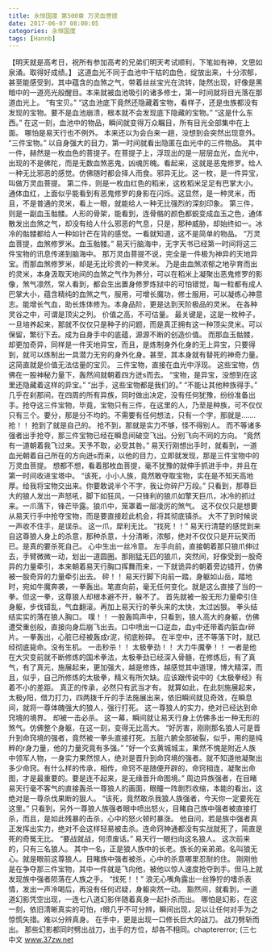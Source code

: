 ```yaml
---
title: 永恒国度 第500章 万灵血菩提
date: 2017-06-07 08:00:05
categories: 永恒国度
tags: [Hannb]
---
```


【明天就是高考日，祝所有参加高考的兄弟们明天考试顺利，下笔如有神，文思如泉涌。取得好成绩。】
这道血光不同于血池中干枯的血色，绽放出来，十分浓郁，甚至能感受到，其中蕴含的血煞之气，带着丝丝宝光在流转，陡然出现，好像是黑暗中的一道亮光般醒目。本来就被血池吸引的诸多修士，第一时间就将目光落在那道血光上。
“有宝贝。”
“这血池底下竟然还隐藏着宝物，看样子，还是虫族都没有发现的宝物。要不是血池崩溃，根本就不会发现底下隐藏的宝物。”
“这是什么东西。”
在这一刻，血池中的物品，瞬间就变得万众瞩目，所有目光全部集中在上面。
哪怕是易天行也不例外。
本来还以为会白来一趟，没想到会突然出现意外。
“三件宝物。”
以自身强大的目力，第一时间就看出隐匿在血光中的三件物品。
其中一件，赫然是一枚血色的菩提子。在菩提子上，浮现出的是一层层血光，血光中，出现的不是佛陀，而是无数血煞恶鬼，凶魂厉魄。看起来，这就是恶鬼修罗。给人一种无比邪恶的感觉。仿佛随时都会择人而食。邪异无比。这一枚，是一件异宝，叫做万灵血菩提。
第二件，则是一枚血红色的稻米，这枚稻米足足有巴掌大小。通体血红，上面似乎能看到有恶鬼修罗的身影在闪烁。这显然，是一种灵米，而且，不是普通的灵米，看上一眼，就能给人一种无比强烈的深刻印象。
第三件，则是一副血玉骷髅。人形的骨架，能看到，连骨骼的颜色都蜕变成血玉之色，通体散发出血煞之气，却没有给人什么邪恶的气息，只是，那种威胁，却始终如一。冰冷的骷髅都给人一种如针芒在背的感觉。一看就知道，这不是简单的物品。
“万灵血菩提，血煞修罗米。血玉骷髅。”
易天行脑海中，无字天书已经第一时间将这三件宝物的讯息传递到脑海中。
那万灵血菩提不说，完全是一件极为神异的天地异宝。而那血煞修罗米，却是无比珍贵的一种灵米。
乃是由血煞浓郁之地孕育而出的灵米，本身汲取天地间的血煞之气作为养分，可以在稻米上凝聚出恶鬼修罗的影像，煞气凛然，常人看到，都会生出置身修罗炼狱中的可怕错觉，每一粒都有成人巴掌大小，蕴含精纯的血煞之气，服用，可增长魔功，修士服用，可以凝练心神意志。能增长气血，助长炼体修为。本身品阶，更是达到天阶极品的灵米。
在各种灵谷之中，可谓是顶尖之列。
价值之高，不可估量。
最关键是，这是一枚种子，一旦培养起来，那就不仅仅只是种子的问题，而是真正拥有这一种顶尖灵米。可以保留，繁衍下去。成为自身手中的底蕴，源源不断的创造价值。
而那血玉骷髅，却更加奇异，同样是一件天地异宝，而且，是炼制身外化身的无上异宝，只要得到，就可以炼制出一具潜力无穷的身外化身。甚至，其本身就有替死的神奇力量。
这简直就是价值无法估量的宝贝。
三件宝物，直接在血光中浮现。
这些宝物，仿佛在一股神秘力量下，轰然间就朝着四方迸s而去。
“宝物，是异宝，没想到在这里还隐藏着这样的异宝。”
“出手，这些宝物都是我们的。”
“不能让其他种族得手。”
几乎在刹那间，在四周的所有异族，同时做出决定，没有任何犹豫，纷纷准备出手。抢夺这三件宝物，毕竟，宝物只有三件，在这里的人，乃至是种族，可不仅仅只有三个。要分，那是分不均的。不需要有任何想法，只有一个字，那就是.......抢！！
抢到了就是自己的。
抢不到，那就是实力不够，怪不得别人。
而不等诸多强者出手抢夺，那三件宝物已经在瞬息间破空飞出。分别飞向不同的方向。
“竟然有一道朝着我飞过来。天予不取，必受其咎。”
易天行刚想出手时，就看到，一道血光朝着自己所在的方向迸s而来，以他的目力，立即就发现，那是三件宝物中的万灵血菩提。
想都不想，看着那枚血菩提，毫不犹豫的就伸手抓进手中，并且在第一时间收进宝塔中。
“该死，小小人族，竟然敢夺取宝物，实在是不知天高地厚。给我将宝物交出来。你要敢说半个不字，我让你碎尸万段。”
只看到，那尊巨大的狼人发出一声怒吼，脚下如狂风，一只锋利的狼爪如擎天巨爪，冰冷的抓过来。一爪落下，锋芒毕露。狼爪中，笼罩着一层凌厉的煞气。
这不仅仅只是想要从易天行手中抢夺宝物，而是要直接趁此机会，将其彻底镇杀。
大不了到时候说一声收不住手，是误杀。
这一爪，犀利无比。
“找死！！”
易天行清楚的感觉到来自这尊狼人身上的杀意，那种杀意，十分清晰，浓郁，绝对不仅仅只是开玩笑而已。是真的要杀死自己。
心中生出一丝冷意。
左手向前，直接朝着那只狼爪伸过去，手臂微微一动，划出一道圆圈。那刚猛无匹的狼爪，突然间，好像受到一股奇异的力量牵引，本来朝着易天行胸口挥舞而来，一下就诡异的朝着旁边错开，仿佛被一股奇异的力量牵引出去。
砰！！
易天行脚下向前一踏，身躯如山岳，踏地时，宛如牛魔奔袭，一拳轰出。笔直向前，毫无任何变化。就是这么直接了当的一拳。但这一拳，这尊狼人却根本避不开，躲不了。
首先就被一股无形力量牵引住身躯，步伐错乱，气血翻滚。再加上易天行的拳头来的太快，太过凶狠。
拳头结结实实的落在狼人胸口。
噗！！
一股轰鸣声中，只看到，狼人高大的身躯，仿佛遭受重创般，直接向身后崩飞出去。口中喷出一口逆血，血y中还带着内脏血r碎片。一拳轰出，心脏已经被轰成r泥，彻底粉碎。
在半空中，还不等落下时，就已经彻底毙命。没有生机。
一击秒杀！！
太极拳劲！！
大力牛魔拳！！
一者是他在大灾变前就不断修炼的国术拳法，太极拳劲已经深入骨髓，在修炼后，有了真气，有了真元，施展起来，更加强大，越是修炼，越感觉其中道理，博大精深，而且，似乎，自己所修炼的太极拳，精义有所欠缺。应该跟传说中的《太极拳经》有着不小的差距。
真正的传承，必然只有武当才有。
就算如此，在此刻施展起来，太极y阳，借力打力，四两拨千斤的手法施展出来，依旧瞬间就见奇效，在瞬息间，就将一尊体魄强大的狼人，强行打死。
这一尊狼人的实力，绝对已经达到命窍境的境界。
却被一击必杀。
这一幕，瞬间就让易天行身上仿佛多出一种无形的煞气。仿佛整个身躯，在这一刻，变得无比高大。
“好厉害，刚刚那名狼人可是晋升到命窍境的强者，竟然被一拳头直接打死。五脏六腑全部破裂，似乎，用的是纯粹的r身力量，他的力量究竟有多强。”
“好一个玄黄城城主，果然不愧是附近人族中领军人物，一身实力果然惊人，绝对是晋升到命窍境的强者。就不知道他凝聚出多少命窍。有什么样的传承，相传，命窍不是随便开辟的，命窍相连，凝聚出命图，才是最重要的。要是连不起来，是无缘晋升命图境。”
周边异族强者，在目睹易天行毫不客气的直接轰杀一尊狼人的画面，眼瞳一阵剧烈收缩，本能的看出，这绝对是一尊杀伐果断的狠人。
“该死，竟然敢杀我狼人族强者，今天你一定要死在这里。”
只看到，另外一尊狼人族强者眼中喷出怒火，目睹自己族中强者被直接打杀，而且，是如此残暴的击杀，心中的怒火顿时暴涨。
他自问，若是族中强者真正发挥出实力，绝对不会这样轻易被击杀。连命窍神通都没有实战就死了，简直是死的奇冤无比。
“要战就战，何须废话。”
易天行一眼扫向这名狼人。
这次前来的，只有三名狼人。
其中一名，正是狼人族中的长老。族长的亲弟弟。名叫狼无心。就是眼前这尊狼人。目睹族中强者被杀，心中的杀意哪里忍耐的住。
刚刚他是在争夺那三件宝物，其中一件就是飞向他，被他以惊人速度抢夺到手。但马上就发现族中强者陨落在人族之手。
“找死！！”
浪无心嘴角露出一丝狰狞的嗜杀表情，发出一声冷喝后，再没有任何迟疑，身躯突然一动。
豁然间，就看到，一道道幻影凭空出现，一连七八道幻影伴随着真身一起扑杀而出。
哪怕是幻影，在这一刻，依旧清晰真实的可怕，r眼几乎不可分辨，瞬间出现，足以让任何对手为之惊慌失措。难以分辨真身。
在手中，更是出现一口修长巨大的战刀。
战刀劈斩而出。
那些幻影都同时劈出战刀，出手的方位，却各不相同。chaptererror;
(三七中文 www.37zw.net